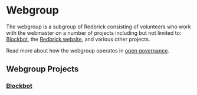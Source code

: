 # Webgroup

The webgroup is a subgroup of Redbrick consisting of volunteers who work with the webmaster on a number of projects including but not limited to: [Blockbot](https://github.com/redbrick/blockbot), the [Redbrick website](https://github.com/redbrick/atlas), and various other projects.

Read more about how the webgroup operates in [open governance](https://redbrick.dcu.ie/open-governance/webgroup/webgroup.html).

## Webgroup Projects

### [Blockbot](blockbot.md)
